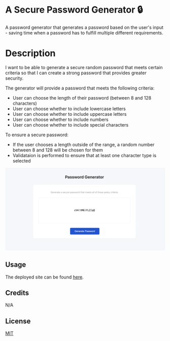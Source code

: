 # A Secure Password Generator 🔒

A password generator that generates a password based on the user's input - saving time when a password has to fulfill multiple different requirements.

# Description

I want to be able to generate a secure random password that meets certain criteria so that I can create a strong password that provides greater security.

The generator will provide a password that meets the following criteria:

- User can choose the length of their password (between 8 and 128 characters)
- User can choose whether to include lowercase letters
- User can choose whether to include uppercase letters
- User can choose whether to include numbers
- User can choose whether to include special characters

To ensure a secure password:

- If the user chooses a length outside of the range, a random number between 8 and 128 will be chosen for them
- Validataion is performed to ensure that at least one character type is selected


![Screenshot](./assets/images/password-generator.png)

## Usage

The deployed site can be found [here](https://annabrisland.github.io/password-generator).

## Credits

N/A

## License

[MIT](https://choosealicense.com/licenses/mit/)